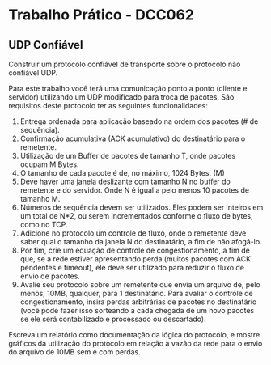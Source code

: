 # Trabalho Prático - DCC062

## UDP Confiável

Construir um protocolo confiável de transporte sobre o protocolo não confiável UDP.

Para este trabalho você terá uma comunicação ponto a ponto (cliente e servidor) utilizando um UDP modificado para troca de pacotes. São requisitos deste protocolo ter as seguintes funcionalidades:

1. Entrega ordenada para aplicação baseado na ordem dos pacotes (# de sequência).
2. Confirmação acumulativa (ACK acumulativo) do destinatário para o remetente.
3. Utilização de um Buffer de pacotes de tamanho T, onde pacotes ocupam M Bytes.
4. O tamanho de cada pacote é de, no máximo, 1024 Bytes. (M)
5. Deve haver uma janela deslizante com tamanho N no buffer do remetente e do servidor. Onde N é igual a pelo menos 10 pacotes de tamanho M.
6. Números de sequência devem ser utilizados. Eles podem ser inteiros em um total de N\*2, ou serem incrementados conforme o fluxo de bytes, como no TCP.
7. Adicione no protocolo um controle de fluxo, onde o remetente deve saber qual o tamanho da janela N do destinatário, a fim de não afogá-lo.
8. Por fim, crie um equação de controle de congestionamento, a fim de que, se a rede estiver apresentando perda (muitos pacotes com ACK pendentes e timeout), ele deve ser utilizado para reduzir o fluxo de envio de pacotes.
9. Avalie seu protocolo sobre um remetente que envia um arquivo de, pelo menos, 10MB, qualquer, para 1 destinatário. Para avaliar o controle de congestionamento, insira perdas arbitrárias de pacotes no destinatário (você pode fazer isso sorteando a cada chegada de um novo pacotes se ele será contabilizado e processado ou descartado).

Escreva um relatório como documentação da lógica do protocolo, e mostre gráficos da utilização do protocolo em relação à vazão da rede para o envio do arquivo de 10MB sem e com perdas.